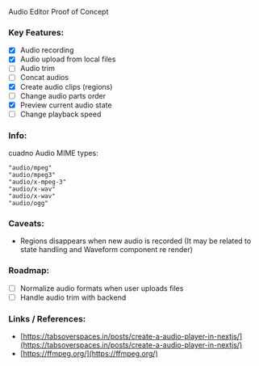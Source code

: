 Audio Editor Proof of Concept

### Key Features:

- [x] Audio recording
- [x] Audio upload from local files
- [ ] Audio trim
- [ ] Concat audios
- [x] Create audio clips (regions)
- [ ] Change audio parts order
- [x] Preview current audio state
- [ ] Change playback speed

### Info:

cuadno
Audio MIME types:

```
"audio/mpeg"
"audio/mpeg3"
"audio/x-mpeg-3"
"audio/x-wav"
"audio/x-wav"
"audio/ogg"
```

### Caveats:

- Regions disappears when new audio is recorded (It may be related to state handling and Waveform component re render)

### Roadmap:

- [ ] Normalize audio formats when user uploads files
- [ ] Handle audio trim with backend

### Links / References:

- [https://tabsoverspaces.in/posts/create-a-audio-player-in-nextjs/](https://tabsoverspaces.in/posts/create-a-audio-player-in-nextjs/)
- [https://ffmpeg.org/](https://ffmpeg.org/)
